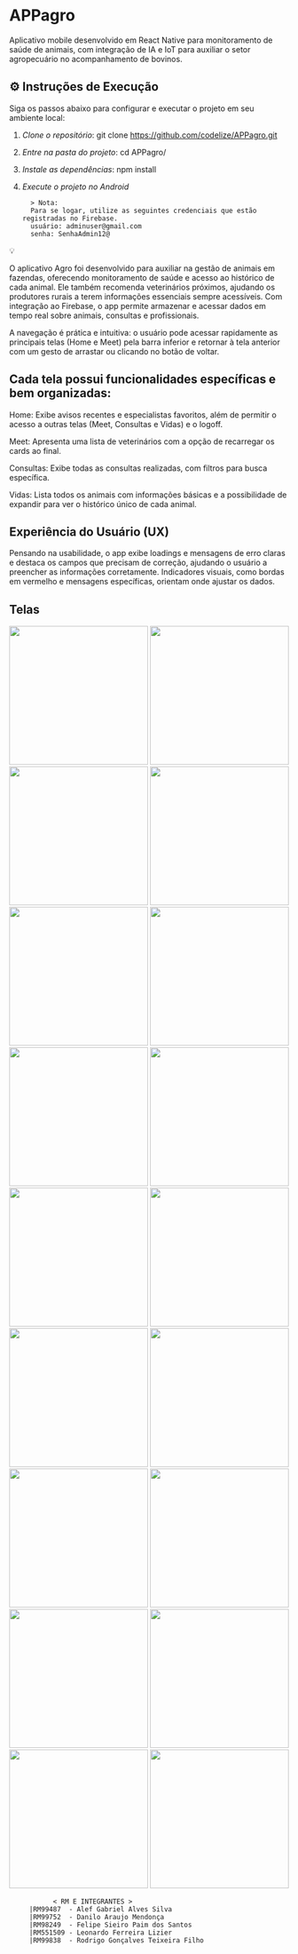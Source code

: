 # APPagro

Aplicativo mobile desenvolvido em React Native para monitoramento de saúde de animais, com integração de IA e IoT para auxiliar o setor agropecuário no acompanhamento de bovinos.

## ⚙️ Instruções de Execução

Siga os passos abaixo para configurar e executar o projeto em seu ambiente local:

1. *Clone o repositório*:
   git clone https://github.com/codelize/APPagro.git
   

2. *Entre na pasta do projeto*:
   cd APPagro/
   

3. *Instale as dependências*:
   npm install
   

4. *Execute o projeto no Android*


         > Nota: 
         Para se logar, utilize as seguintes credenciais que estão registradas no Firebase. 
         usuário: adminuser@gmail.com 
         senha: SenhaAdmin12@


 💡 
                                     
O aplicativo Agro foi desenvolvido para auxiliar na gestão de animais em fazendas, 
oferecendo monitoramento de saúde e acesso ao histórico de cada animal. Ele também 
recomenda veterinários próximos, ajudando os produtores rurais a terem informações 
essenciais sempre acessíveis. Com integração ao Firebase, o app permite armazenar 
e acessar dados em tempo real sobre animais, consultas e profissionais.

A navegação é prática e intuitiva: o usuário pode acessar rapidamente as principais 
telas (Home e Meet) pela barra inferior e retornar à tela anterior com um gesto de 
arrastar ou clicando no botão de voltar. 


## Cada tela possui funcionalidades específicas e bem organizadas:

Home: Exibe avisos recentes e especialistas favoritos, além de permitir o acesso a
outras telas (Meet, Consultas e Vidas) e o logoff.

Meet: Apresenta uma lista de veterinários com a opção de recarregar os cards ao final.

Consultas: Exibe todas as consultas realizadas, com filtros para busca específica.

Vidas: Lista todos os animais com informações básicas e a possibilidade de expandir 
para ver o histórico único de cada animal.

## Experiência do Usuário (UX)
Pensando na usabilidade, o app exibe loadings e mensagens de erro claras e destaca os campos que 
precisam de correção, ajudando o usuário a preencher as informações corretamente. 
Indicadores visuais, como bordas em vermelho e mensagens específicas, orientam onde 
ajustar os dados.


## Telas

<p align="center">
  <img src="https://github.com/user-attachments/assets/5f56dbd2-6d1b-4673-9420-8429b28c3055" width="250"/>
  <img src="https://github.com/user-attachments/assets/74b2ce93-bfab-4234-92fc-8bd4dda81170" width="250"/>
  <img src="https://github.com/user-attachments/assets/3c8f3575-f2ac-4892-9953-edc81cfdb165" width="250"/>
  <img src="https://github.com/user-attachments/assets/b9cd203b-4ab1-4b4f-941f-5eb05839d7a7" width="250"/>
  <img src="https://github.com/user-attachments/assets/d02bd559-d001-453d-8120-1cce472b4749" width="250"/>
  <img src="https://github.com/user-attachments/assets/f404ead2-9038-40c6-9174-9168db70fb89" width="250"/>
  <img src="https://github.com/user-attachments/assets/a1391d99-f484-4d9b-b146-5ae0ed2cb913" width="250"/>
  <img src="https://github.com/user-attachments/assets/263fe619-2ef7-4c6d-a3b7-a51b6b2473c3" width="250"/>
  <img src="https://github.com/user-attachments/assets/7ecf7790-ca5e-4f03-83e7-242c57ca0391" width="250"/>
  <img src="https://github.com/user-attachments/assets/63bffc02-4ce1-4d4f-a5ed-9ec578fb891a" width="250"/>
  <img src="https://github.com/user-attachments/assets/c6e6c1ec-de74-4e1b-8f23-491c4ccf6de5" width="250"/>
  <img src="https://github.com/user-attachments/assets/550b7168-5e57-4ec4-950b-646994f1ecad" width="250"/>
  <img src="https://github.com/user-attachments/assets/2a96a0ca-1587-40f3-9493-9ad5739ba6e6" width="250"/>
  <img src="https://github.com/user-attachments/assets/cdc9079c-3017-448a-aef8-ace579fcc4fc" width="250"/>
  <img src="https://github.com/user-attachments/assets/07e6abd3-e995-4da6-928e-47080c10c0d6" width="250"/>
  <img src="https://github.com/user-attachments/assets/780f0d24-cfcf-41ed-bb21-6f59327d6bd3" width="250"/>
  <img src="https://github.com/user-attachments/assets/a4d18b78-2352-443b-a693-7cdbf866f64e" width="250"/>
  <img src="https://github.com/user-attachments/assets/d708112a-4ff6-4550-ae3d-0f19534603c5" width="250"/>
</p>






               < RM E INTEGRANTES >
         |RM99487  - Alef Gabriel Alves Silva
         |RM99752  - Danilo Araujo Mendonça
         |RM98249  - Felipe Sieiro Paim dos Santos 
         |RM551509 - Leonardo Ferreira Lizier
         |RM99838  - Rodrigo Gonçalves Teixeira Filho
